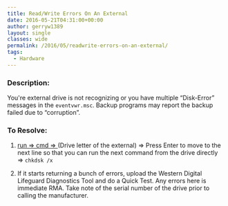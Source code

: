 ```yaml
---
title: Read/Write Errors On An External
date: 2016-05-21T04:31:00+00:00
author: gerryw1389
layout: single
classes: wide
permalink: /2016/05/readwrite-errors-on-an-external/
tags:
  - Hardware
---
```

<!--more-->

### Description:

You're external drive is not recognizing or you have multiple &#8220;Disk-Error&#8221; messages in the `eventvwr.msc`. Backup programs may report the backup failed due to &#8220;corruption&#8221;.

### To Resolve:

1. [run => cmd => ](https://automationadmin.com/2016/05/command-prompt-overview/) (Drive letter of the external) => Press Enter to move to the next line so that you can run the next command from the drive directly => `chkdsk /x`

2. If it starts returning a bunch of errors, upload the Western Digital Lifeguard Diagnostics Tool and do a Quick Test. Any errors here is immediate RMA. Take note of the serial number of the drive prior to calling the manufacturer.